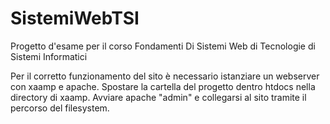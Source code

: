 # SistemiWebTSI
Progetto d'esame per il corso Fondamenti Di Sistemi Web di Tecnologie di Sistemi Informatici

Per il corretto funzionamento del sito è necessario istanziare un webserver con xaamp e apache. Spostare la cartella del progetto dentro htdocs nella directory 
di xaamp. Avviare apache "admin" e collegarsi al sito tramite il percorso del filesystem.
